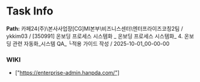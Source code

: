 # Task Info

**Path:** 카페24(주)\본사사업장\[CG]MI본부\비즈니스센터\엔터프라이즈코칭2팀 / ykkim03 / [350991] 온보딩 프로세스 시스템화 _ 온보딩 프로세스 시스템화_ 4. 온보딩 관련 자동화_시스템 QA_ └적용 가이드 작성 / 2025-10-01_00-00-00

### WIKI
- ["https://enterprise-admin.hanpda.com/"]

